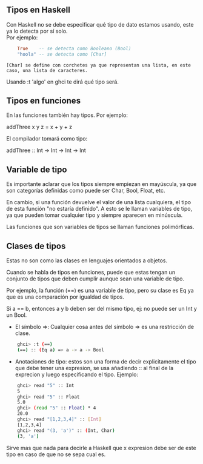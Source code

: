 ## Tipos en Haskell

Con Haskell no se debe especificar qué tipo de dato estamos usando, este ya lo detecta por sí solo.  
Por ejemplo:  

```haskell
    True    -- se detecta como Booleano (Bool)
    "hoola" -- se detecta como [Char]
```
    [Char] se define con corchetes ya que representan una lista, en este caso, una lista de caracteres.

Usando :t 'algo' en ghci te dirá qué tipo será.

## Tipos en funciones

En las funciones también hay tipos.
Por ejemplo:

addThree x y z = x + y + z


El compilador tomará como tipo:

addThree :: Int -> Int -> Int -> Int

## Variable de tipo

Es importante aclarar que los tipos siempre empiezan en mayúscula, ya que son categorías definidas como puede ser Char, Bool, Float, etc.

En cambio, si una función devuelve el valor de una lista cualquiera, el tipo de esta función "no estaría definido".
A esto se le llaman variables de tipo, ya que pueden tomar cualquier tipo y siempre aparecen en minúscula.

Las funciones que son variables de tipos se llaman funciones polimórficas.

## Clases de tipos

Estas no son como las clases en lenguajes orientados a objetos.

Cuando se habla de tipos en funciones, puede que estas tengan un conjunto de tipos que deben cumplir aunque sean una variable de tipo.

Por ejemplo, la función (==) es una variable de tipo, pero su clase es Eq ya que es una comparación por igualdad de tipos.

Si a == b, entonces a y b deben ser del mismo tipo, ej: no puede ser un Int y un Bool.

* El símbolo =>: Cualquier cosa antes del símbolo => es una restricción de clase.

```bash
    ghci> :t (==)
    (==) :: (Eq a) => a -> a -> Bool
```

* Anotaciones de tipo: estos son una forma de decir explicitamente el tipo que debe tener una expresion, se usa añadiendo :: al final de la exprecion y luego especificando el tipo. Ejemplo:

```bash
    ghci> read "5" :: Int
    5
    ghci> read "5" :: Float
    5.0
    ghci> (read "5" :: Float) * 4
    20.0
    ghci> read "[1,2,3,4]" :: [Int]
    [1,2,3,4]
    ghci> read "(3, 'a')" :: (Int, Char)
    (3, 'a')
```
Sirve mas que nada para decirle a Haskell que x expresion debe ser de este tipo en caso de que no se sepa cual es.